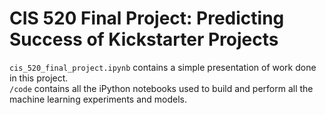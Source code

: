 # CIS 520 Final Project: Predicting Success of Kickstarter Projects

`cis_520_final_project.ipynb` contains a simple presentation of work done in this project.   
`/code` contains all the iPython notebooks used to build and perform all the machine learning experiments and models. 
